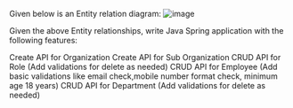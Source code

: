 Given below is an Entity relation diagram:
![image](https://github.com/iamhedonist23/EmployeeManagement/assets/36872686/2c3b147b-11f0-45f1-ab26-996b8c85a4ea)


Given the above Entity relationships, write Java Spring application with the following features: 

Create API for Organization 
Create API for Sub Organization 
CRUD API for Role (Add validations for delete as needed)
CRUD API for Employee (Add basic validations like email check,mobile number format check, minimum age 18 years) 
CRUD API for Department (Add validations for delete as needed)

